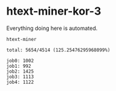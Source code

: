 # htext-miner-kor-3

Everything doing here is automated.

```
htext-miner

total: 5654/4514 (125.25476295968099%)

job0: 1002
job1: 992
job2: 1425
job3: 1113
job4: 1122
```